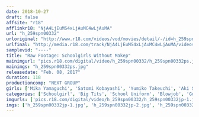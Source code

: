 ```yaml
---
date: 2018-10-27
draft: false
affsite: "r18"
afflinkr18: "NjA4LjEuMS4xLjAuMC4wLjAuMA"
url: "h_259spn00332"
urloriginal: "http://www.r18.com/videos/vod/movies/detail/-/id=h_259spn00332"
urlfinal: "http://media.r18.com/track/NjA4LjEuMS4xLjAuMC4wLjAuMA/videos/vod/movies/detail/-/id=h_259spn00332"
samplevid: "----"
title: "Raw Footage: Schoolgirls Without Makep"
mainimgurl: "pics.r18.com/digital/video/h_259spn00332/h_259spn00332ps.jpg"
mainimgs: "h_259spn00332ps.jpg"
releasedate: "Feb. 08, 2017"
duration: 118
productioncomp: "NEXT GROUP"
girls: ['Mika Yamaguchi', 'Satomi Kobayashi', 'Yumiko Takeuchi', 'Aki Sawamiya', 'Misaki Kawai', 'Megumi Uno', 'Ayumi Himeno', 'Aya Motohashi', 'Miyu Yoshida']
categories: ['Schoolgirl', 'Big Tits', 'School Uniform', 'Blowjob', 'Gonzo']
imgurls: ['pics.r18.com/digital/video/h_259spn00332/h_259spn00332jp-1.jpg', 'pics.r18.com/digital/video/h_259spn00332/h_259spn00332jp-2.jpg', 'pics.r18.com/digital/video/h_259spn00332/h_259spn00332jp-3.jpg', 'pics.r18.com/digital/video/h_259spn00332/h_259spn00332jp-4.jpg', 'pics.r18.com/digital/video/h_259spn00332/h_259spn00332jp-5.jpg', 'pics.r18.com/digital/video/h_259spn00332/h_259spn00332jp-6.jpg', 'pics.r18.com/digital/video/h_259spn00332/h_259spn00332jp-7.jpg', 'pics.r18.com/digital/video/h_259spn00332/h_259spn00332jp-8.jpg', 'pics.r18.com/digital/video/h_259spn00332/h_259spn00332jp-9.jpg', 'pics.r18.com/digital/video/h_259spn00332/h_259spn00332jp-10.jpg', 'pics.r18.com/digital/video/h_259spn00332/h_259spn00332jp-11.jpg', 'pics.r18.com/digital/video/h_259spn00332/h_259spn00332jp-12.jpg', 'pics.r18.com/digital/video/h_259spn00332/h_259spn00332jp-13.jpg', 'pics.r18.com/digital/video/h_259spn00332/h_259spn00332jp-14.jpg', 'pics.r18.com/digital/video/h_259spn00332/h_259spn00332jp-15.jpg', 'pics.r18.com/digital/video/h_259spn00332/h_259spn00332jp-16.jpg', 'pics.r18.com/digital/video/h_259spn00332/h_259spn00332jp-17.jpg', 'pics.r18.com/digital/video/h_259spn00332/h_259spn00332jp-18.jpg', 'pics.r18.com/digital/video/h_259spn00332/h_259spn00332jp-19.jpg', 'pics.r18.com/digital/video/h_259spn00332/h_259spn00332jp-20.jpg']
imgs: ['h_259spn00332jp-1.jpg', 'h_259spn00332jp-2.jpg', 'h_259spn00332jp-3.jpg', 'h_259spn00332jp-4.jpg', 'h_259spn00332jp-5.jpg', 'h_259spn00332jp-6.jpg', 'h_259spn00332jp-7.jpg', 'h_259spn00332jp-8.jpg', 'h_259spn00332jp-9.jpg', 'h_259spn00332jp-10.jpg', 'h_259spn00332jp-11.jpg', 'h_259spn00332jp-12.jpg', 'h_259spn00332jp-13.jpg', 'h_259spn00332jp-14.jpg', 'h_259spn00332jp-15.jpg', 'h_259spn00332jp-16.jpg', 'h_259spn00332jp-17.jpg', 'h_259spn00332jp-18.jpg', 'h_259spn00332jp-19.jpg', 'h_259spn00332jp-20.jpg']
---
```

